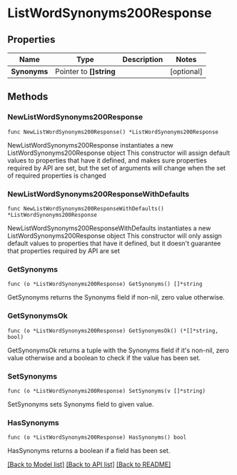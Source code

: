 # ListWordSynonyms200Response

## Properties

Name | Type | Description | Notes
------------ | ------------- | ------------- | -------------
**Synonyms** | Pointer to **[]string** |  | [optional] 

## Methods

### NewListWordSynonyms200Response

`func NewListWordSynonyms200Response() *ListWordSynonyms200Response`

NewListWordSynonyms200Response instantiates a new ListWordSynonyms200Response object
This constructor will assign default values to properties that have it defined,
and makes sure properties required by API are set, but the set of arguments
will change when the set of required properties is changed

### NewListWordSynonyms200ResponseWithDefaults

`func NewListWordSynonyms200ResponseWithDefaults() *ListWordSynonyms200Response`

NewListWordSynonyms200ResponseWithDefaults instantiates a new ListWordSynonyms200Response object
This constructor will only assign default values to properties that have it defined,
but it doesn't guarantee that properties required by API are set

### GetSynonyms

`func (o *ListWordSynonyms200Response) GetSynonyms() []*string`

GetSynonyms returns the Synonyms field if non-nil, zero value otherwise.

### GetSynonymsOk

`func (o *ListWordSynonyms200Response) GetSynonymsOk() (*[]*string, bool)`

GetSynonymsOk returns a tuple with the Synonyms field if it's non-nil, zero value otherwise
and a boolean to check if the value has been set.

### SetSynonyms

`func (o *ListWordSynonyms200Response) SetSynonyms(v []*string)`

SetSynonyms sets Synonyms field to given value.

### HasSynonyms

`func (o *ListWordSynonyms200Response) HasSynonyms() bool`

HasSynonyms returns a boolean if a field has been set.


[[Back to Model list]](../README.md#documentation-for-models) [[Back to API list]](../README.md#documentation-for-api-endpoints) [[Back to README]](../README.md)


